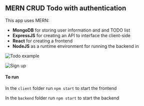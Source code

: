 
## MERN CRUD Todo with authentication

This app uses MERN:
* **MongoDB** for storing user information and and TODO list
* **ExpressJS** for creating an API to interface the client-side
* **React** for creating a frontend
* **NodeJS** as a runtime environment for running the backend in

![Todo example](https://github.com/dthemg/mern-todo/blob/master/assets/todo.PNG)

![Sign up](https://github.com/dthemg/mern-todo/blob/master/assets/signin.PNG)

#### To run

In the `client` folder run `npm start` to start the frontend

In the `backend` folder run `npm start` to start the backend
